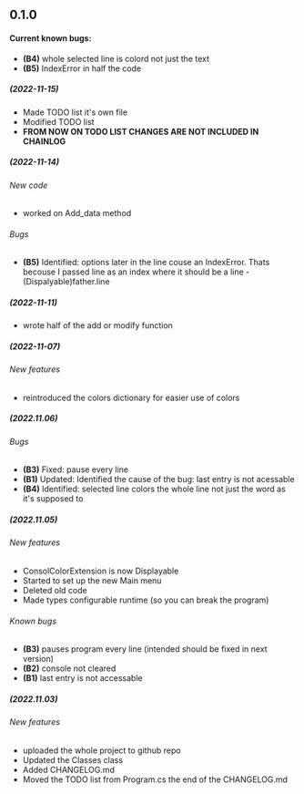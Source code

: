 ## 0.1.0 

#### Current known bugs:
* **(B4)** whole selected line is colord not just the text
* **(B5)** IndexError in half the code

##### (2022-11-15)

* Made TODO list it's own file
* Modified TODO list
* **FROM NOW ON TODO LIST CHANGES ARE NOT INCLUDED IN CHAINLOG**

##### (2022-11-14)

###### New code
* worked on Add_data method

###### Bugs
* **(B5)** Identified: options later in the line couse an IndexError. Thats becouse I passed line as an index where it should be a line - (Dispalyable)father.line 

##### (2022-11-11)

* wrote half of the add or modify function

##### (2022-11-07)

###### New features
* reintroduced the colors dictionary for easier use of colors

##### (2022.11.06)

###### Bugs
* **(B3)** Fixed: pause every line
* **(B1)** Updated: Identified the cause of the bug: last entry is not acessable
* **(B4)** Identified: selected line colors the whole line not just the word as it's supposed to


##### (2022.11.05)

###### New features
* ConsolColorExtension is now Displayable
* Started to set up the new Main menu
* Deleted old code
* Made types configurable runtime (so you can break the program)

###### Known bugs
* **(B3)** pauses program every line (intended should be fixed in next version)
* **(B2)** console not cleared
* **(B1)** last entry is not accessable

##### (2022.11.03)

###### New features
* uploaded the whole project to github repo
* Updated the Classes class
* Added CHANGELOG.md
* Moved the TODO list from Program.cs the end of the CHANGELOG.md